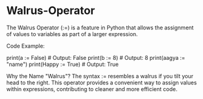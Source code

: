 # Walrus-Operator
The Walrus Operator (:=) is a feature in Python that allows the assignment of values to variables as part of a larger expression. 



Code Example:


print(a := False)  # Output: False
print(b := 8)      # Output: 8
print(aagya := "name")
print(Happy := True)  # Output: True



Why the Name "Walrus"?
The syntax := resembles a walrus if you tilt your head to the right. This operator provides a convenient way to assign values within expressions, contributing to cleaner and more efficient code.


